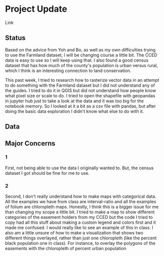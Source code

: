 # Project Update
Link 

## Status
Based on the advice from Yoh and Bo, as well as my own difficulties trying to use the Farmland dataset, I will be changing course a little bit. The CCED data is easy to use so I will keep using that. I also found a good census dataset that has how much of the county's population is urban versus rural, which I think is an interesting connection to land conservation.

This past week, I tried to research how to rasterize vector data in an attempt to do something with the Farmland dataset but I did not understand any of the guides. I tried to do it in QGIS but did not understand how people know what pixel size or scale to do. I tried to open the shapefile with geopandas in jupyter hub just to take a look at the data and it was too big for the notebook memory. So I looked at it a bit as a csv file with pandas, but after doing the basic data exploration I didn't know what else to do with it. 
## Data

## Major Concerns
### 1 
First, not being able to use the data I originally wanted to. But, the census dataset I got should be fine for me to use.
### 2
Second, I don't really understand how to make maps with categorical data. All the examples we have from class are interval-ratio and all the examples of folium are chloropleth maps. Honestly, I think this is a bigger issue for me than changing my scope a little bit. I tried to make a map to show different categories of the easement holders from my CCED but the code I tried to copy had all this stuff about making a custom legend and colors first and it made me confused. I would really like to see an example of this in class. I also am a little unsure of how to make a visualization that shows two different things overlayed, rather than just one chloropleth (like the percent black population one in class). For instance, to overlay the polygons of the easements with the chloropleth of percent urban population
